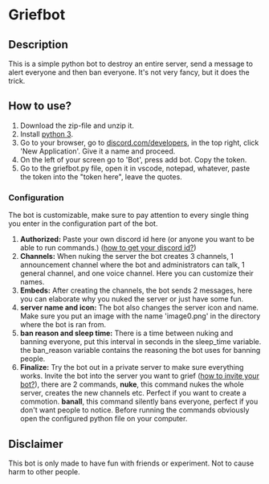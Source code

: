 # Griefbot

## Description
This is a simple python bot to destroy an entire server, send a message to alert everyone and then ban everyone. It's not very fancy, but it does the trick.

## How to use?
1. Download the zip-file and unzip it.
2. Install [python 3](https://www.python.org/downloads/).
3. Go to your browser, go to [discord.com/developers](discord.com/developers), in the top right, click 'New Application'. Give it a name and proceed.
4. On the left of your screen go to 'Bot', press add bot. Copy the token.
5. Go to the griefbot.py file, open it in vscode, notepad, whatever, paste the token into the "token here", leave the quotes.

### Configuration
The bot is customizable, make sure to pay attention to every single thing you enter in the configuration part of the bot.
1. **Authorized:** Paste your own discord id here (or anyone you want to be able to run commands.) ([how to get your discord id?](https://hatebin.com/tuqbtgqmbe))
2. **Channels:** When nuking the server the bot creates 3 channels, 1 announcement channel where the bot and administrators can talk, 1 general channel, and one voice channel. Here you can customize their names.
3. **Embeds:** After creating the channels, the bot sends 2 messages, here you can elaborate why you nuked the server or just have some fun.
4. **server name and icon:** The bot also changes the server icon and name. Make sure you put an image with the name 'image0.png' in the directory where the bot is ran from.
5. **ban reason and sleep time:** There is a time between nuking and banning everyone, put this interval in seconds in the sleep_time variable. the ban_reason variable contains the reasoning the bot uses for banning people.
6. **Finalize:** Try the bot out in a private server to make sure everything works. Invite the bot into the server you want to grief ([how to invite your bot?](https://hatebin.com/baofvavspl)), there are 2 commands, **nuke**, this command nukes the whole server, creates the new channels etc. Perfect if you want to create a commotion. **banall**, this command silently bans everyone, perfect if you don't want people to notice. Before running the commands obviously open the configured python file on your computer.

## Disclaimer
This bot is only made to have fun with friends or experiment. Not to cause harm to other people.
